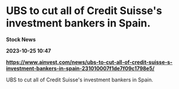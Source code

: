 # UBS to cut all of Credit Suisse's investment bankers in Spain.
**Stock News**

**2023-10-25 10:47**

**https://www.ainvest.com/news/ubs-to-cut-all-of-credit-suisse-s-investment-bankers-in-spain-231010007f1de7f09c1798e5/**

UBS to cut all of Credit Suisse's investment bankers in Spain.